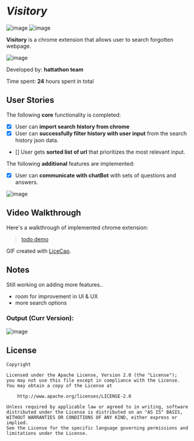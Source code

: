 
# *Visitory*
![image](https://user-images.githubusercontent.com/39285147/153732933-a361f260-1bfe-4899-983d-d69ecd8aa589.png) 
![image](https://user-images.githubusercontent.com/39285147/153733087-a0a510dc-2ed8-472b-8d38-ec218c5c0fd5.png)

**Visitory** is a chrome extension that allows user to search forgotten webpage.

![image](https://user-images.githubusercontent.com/39285147/153733008-561a390e-a828-426c-8339-3e1def7dd5f1.png)

Developed by: **hattathon team**

Time spent: **24** hours spent in total

## User Stories

The following **core** functionality is completed:

* [X] User can **import search history from chrome**
* [X] User can **successfully filter history with user input** from the search history json data.
* [] User gets **sorted list of url** that prioritizes the most relevant input. 

The following **additional** features are implemented:

* [X] User can **communicate with chatBot** with sets of questions and answers.

![image](https://user-images.githubusercontent.com/39285147/153732943-ab7eb0b1-9ca8-49ea-95bd-9daaa71d66e5.png)

## Video Walkthrough

Here's a walkthrough of implemented chrome extension:

<blockquote class="imgur-embed-pub" lang="en" data-id="a/q7qqS0x"  ><a href="//imgur.com/linkchange">todo demo</a></blockquote>

GIF created with [LiceCap](http://www.cockos.com/licecap/).

## Notes

Still working on adding more features..
- room for improvement in UI & UX
- more search options

### Output (Curr Version):

![image](https://user-images.githubusercontent.com/39285147/153733166-fcf55942-4bb0-4525-beb1-c345cb512ba3.png)


## License

    Copyright

    Licensed under the Apache License, Version 2.0 (the "License");
    you may not use this file except in compliance with the License.
    You may obtain a copy of the License at

        http://www.apache.org/licenses/LICENSE-2.0

    Unless required by applicable law or agreed to in writing, software
    distributed under the License is distributed on an "AS IS" BASIS,
    WITHOUT WARRANTIES OR CONDITIONS OF ANY KIND, either express or implied.
    See the License for the specific language governing permissions and
    limitations under the License.
